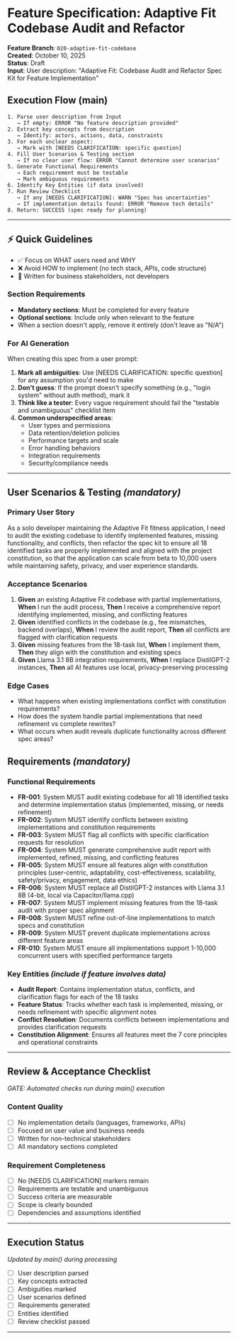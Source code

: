 # Feature Specification: Adaptive Fit Codebase Audit and Refactor

**Feature Branch**: `020-adaptive-fit-codebase`  
**Created**: October 10, 2025  
**Status**: Draft  
**Input**: User description: "Adaptive Fit: Codebase Audit and Refactor Spec Kit for Feature Implementation"

## Execution Flow (main)

```
1. Parse user description from Input
   → If empty: ERROR "No feature description provided"
2. Extract key concepts from description
   → Identify: actors, actions, data, constraints
3. For each unclear aspect:
   → Mark with [NEEDS CLARIFICATION: specific question]
4. Fill User Scenarios & Testing section
   → If no clear user flow: ERROR "Cannot determine user scenarios"
5. Generate Functional Requirements
   → Each requirement must be testable
   → Mark ambiguous requirements
6. Identify Key Entities (if data involved)
7. Run Review Checklist
   → If any [NEEDS CLARIFICATION]: WARN "Spec has uncertainties"
   → If implementation details found: ERROR "Remove tech details"
8. Return: SUCCESS (spec ready for planning)
```

---

## ⚡ Quick Guidelines

- ✅ Focus on WHAT users need and WHY
- ❌ Avoid HOW to implement (no tech stack, APIs, code structure)
- 👥 Written for business stakeholders, not developers

### Section Requirements

- **Mandatory sections**: Must be completed for every feature
- **Optional sections**: Include only when relevant to the feature
- When a section doesn't apply, remove it entirely (don't leave as "N/A")

### For AI Generation

When creating this spec from a user prompt:

1. **Mark all ambiguities**: Use [NEEDS CLARIFICATION: specific question] for any assumption you'd need to make
2. **Don't guess**: If the prompt doesn't specify something (e.g., "login system" without auth method), mark it
3. **Think like a tester**: Every vague requirement should fail the "testable and unambiguous" checklist item
4. **Common underspecified areas**:
   - User types and permissions
   - Data retention/deletion policies
   - Performance targets and scale
   - Error handling behaviors
   - Integration requirements
   - Security/compliance needs

---

## User Scenarios & Testing _(mandatory)_

### Primary User Story

As a solo developer maintaining the Adaptive Fit fitness application, I need to audit the existing codebase to identify implemented features, missing functionality, and conflicts, then refactor the spec kit to ensure all 18 identified tasks are properly implemented and aligned with the project constitution, so that the application can scale from beta to 10,000 users while maintaining safety, privacy, and user experience standards.

### Acceptance Scenarios

1. **Given** an existing Adaptive Fit codebase with partial implementations, **When** I run the audit process, **Then** I receive a comprehensive report identifying implemented, missing, and conflicting features
2. **Given** identified conflicts in the codebase (e.g., fee mismatches, backend overlaps), **When** I review the audit report, **Then** all conflicts are flagged with clarification requests
3. **Given** missing features from the 18-task list, **When** I implement them, **Then** they align with the constitution and existing specs
4. **Given** Llama 3.1 8B integration requirements, **When** I replace DistilGPT-2 instances, **Then** all AI features use local, privacy-preserving processing

### Edge Cases

- What happens when existing implementations conflict with constitution requirements?
- How does the system handle partial implementations that need refinement vs complete rewrites?
- What occurs when audit reveals duplicate functionality across different spec areas?

## Requirements _(mandatory)_

### Functional Requirements

- **FR-001**: System MUST audit existing codebase for all 18 identified tasks and determine implementation status (implemented, missing, or needs refinement)
- **FR-002**: System MUST identify conflicts between existing implementations and constitution requirements
- **FR-003**: System MUST flag all conflicts with specific clarification requests for resolution
- **FR-004**: System MUST generate comprehensive audit report with implemented, refined, missing, and conflicting features
- **FR-005**: System MUST ensure all features align with constitution principles (user-centric, adaptability, cost-effectiveness, scalability, safety/privacy, engagement, data ethics)
- **FR-006**: System MUST replace all DistilGPT-2 instances with Llama 3.1 8B (4-bit, local via Capacitor/llama.cpp)
- **FR-007**: System MUST implement missing features from the 18-task audit with proper spec alignment
- **FR-008**: System MUST refine out-of-line implementations to match specs and constitution
- **FR-009**: System MUST prevent duplicate implementations across different feature areas
- **FR-010**: System MUST ensure all implementations support 1-10,000 concurrent users with specified performance targets

### Key Entities _(include if feature involves data)_

- **Audit Report**: Contains implementation status, conflicts, and clarification flags for each of the 18 tasks
- **Feature Status**: Tracks whether each task is implemented, missing, or needs refinement with specific alignment notes
- **Conflict Resolution**: Documents conflicts between implementations and provides clarification requests
- **Constitution Alignment**: Ensures all features meet the 7 core principles and operational constraints

---

## Review & Acceptance Checklist

_GATE: Automated checks run during main() execution_

### Content Quality

- [ ] No implementation details (languages, frameworks, APIs)
- [ ] Focused on user value and business needs
- [ ] Written for non-technical stakeholders
- [ ] All mandatory sections completed

### Requirement Completeness

- [ ] No [NEEDS CLARIFICATION] markers remain
- [ ] Requirements are testable and unambiguous
- [ ] Success criteria are measurable
- [ ] Scope is clearly bounded
- [ ] Dependencies and assumptions identified

---

## Execution Status

_Updated by main() during processing_

- [ ] User description parsed
- [ ] Key concepts extracted
- [ ] Ambiguities marked
- [ ] User scenarios defined
- [ ] Requirements generated
- [ ] Entities identified
- [ ] Review checklist passed

---

